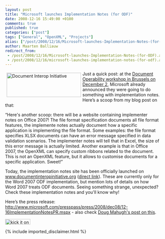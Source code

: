 ```yaml
---
layout: post
title: "Microsoft launches Implementation Notes (for ODF)"
date: 2008-12-16 15:49:00 +0100
comments: true
published: true
categories: ["post"]
tags: ["General", "OpenXML", "Projects"]
alias: ["/post/2008/12/16/Microsoft-launches-Implementation-Notes-(for-ODF).aspx", "/post/2008/12/16/microsoft-launches-implementation-notes-(for-odf).aspx"]
author: Maarten Balliauw
redirect_from:
 - /post/2008/12/16/Microsoft-launches-Implementation-Notes-(for-ODF).aspx.html
 - /post/2008/12/16/microsoft-launches-implementation-notes-(for-odf).aspx.html
---
```

<p>
<img style="display: inline; margin: 5px; border: 0px" src="/images/WindowsLiveWriter/MicrosoftlaunchesImplementationNotesforO_DE6A/image_3.png" border="0" alt="Document Interop Initiative" title="Document Interop Initiative" width="242" height="79" align="left" /> Just a quick post: at the <a href="/post/2008/12/02/OpenXML-DII-workshop-Brussels-Quick-summary.aspx" target="_blank">Document Operability workshop in Brussels on December 2</a>, Microsoft already announced they were going to do something with implementation notes. Here&rsquo;s a scoop from my blog post on that: 
</p>
<p>
&ldquo;Here&#39;s another scoop: there will be a website containing implementer notes on Office 2007! The file format specification documents all file format features, the implemente notes actually document how a specific application is implementing the file format. Some examples: the file format specifies XLSX documents can have an error message specified in data validation scenarios. The implementer notes will tell that in Excel, the size of this error message is actually limited. Another example is that in Office 2007, the OpenXML can specify custom ribbons related to the document. This is not an OpenXML feature, but it allows to customise documents for a specific application. Sweet!&rdquo; 
</p>
<p>
Today, the implementation notes site has been officially launched on <a href="http://www.documentinteropinitiative.org">www.documentinteropinitiative.org</a> (<a href="http://www.documentinteropinitiative.org/OASISODF1.1/reference.aspx" target="_blank">direct link</a>). These are currently only for the Word 2007 ODF implementation, but mention lots of details on how Word 2007 treats ODF documents. Seeing something strange, unexpected? Check these implementation notes and you&#39;ll know why! 
</p>
<p>
Here&rsquo;s the press release: <a href="http://www.microsoft.com/presspass/press/2008/dec08/12-16ImplementationNotesPR.mspx" title="http://www.microsoft.com/presspass/press/2008/dec08/12-16ImplementationNotesPR.mspx">http://www.microsoft.com/presspass/press/2008/dec08/12-16ImplementationNotesPR.mspx</a> - also check <a href="http://blogs.msdn.com/dmahugh/archive/2008/12/16/odf-implementation-notes-for-office-2007-sp2.aspx.html" target="_blank">Doug Mahugh&#39;s post on this</a>.
</p>
<p>
<a href="http://www.dotnetkicks.com/kick/?url=/post/2008/12/16/Microsoft-launches-Implementation-Notes-(for-ODF).aspx&amp;title=Microsoft launches Implementation Notes (for ODF)"><img src="http://www.dotnetkicks.com/Services/Images/KickItImageGenerator.ashx?url=/post/2008/12/16/Microsoft-launches-Implementation-Notes-(for-ODF).aspx" border="0" alt="kick it on DotNetKicks.com" width="82" height="18" /> </a>
</p>

{% include imported_disclaimer.html %}
